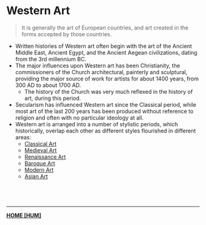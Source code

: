 # Western Art
> It is generally the art of European countries, and art created in the forms accepted by those countries.

- Written histories of Western art often begin with the art of the Ancient Middle East, Ancient Egypt, and the Ancient Aegean civilizations, dating from the 3rd millennium BC.
- The major influences upon Western art has been Christianity, the commissioners of the Church architectural, painterly and sculptural, providing the major source of work for artists for about 1400 years, from 300 AD to about 1700 AD.
	- The history of the Church was very much reflexed in the history of art, during this period.
- Secularism has influenced Western art since the Classical period, while most art of the last 200 years has been produced without reference to religion and often with no particular ideology at all.
- Western art is arranged into a number of stylistic periods, which historically, overlap each other as different styles flourished in different areas:
	- [Classical Art](ClassicalArt.md)
	- [Medieval Art](MedievalArt.md)
	- [Renaissance Art](RenaissanceArt.md)
	- [Baroque Art](BaroqueArt.md)
	- [Modern Art](ModernArt.md)
	- [Asian Art](AsianArt.md)

<br>

# 
---
**[HOME [HUM]](HUM101)**